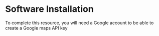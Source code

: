 # Software Installation

To complete this resource, you will need a Google account to be able to create a Google maps API key
